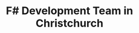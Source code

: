 ---
title: F# Development Team in Christchurch
permalink: /landings/locations/christchurch/developer/f-
technology: F#
location: Christchurch
---